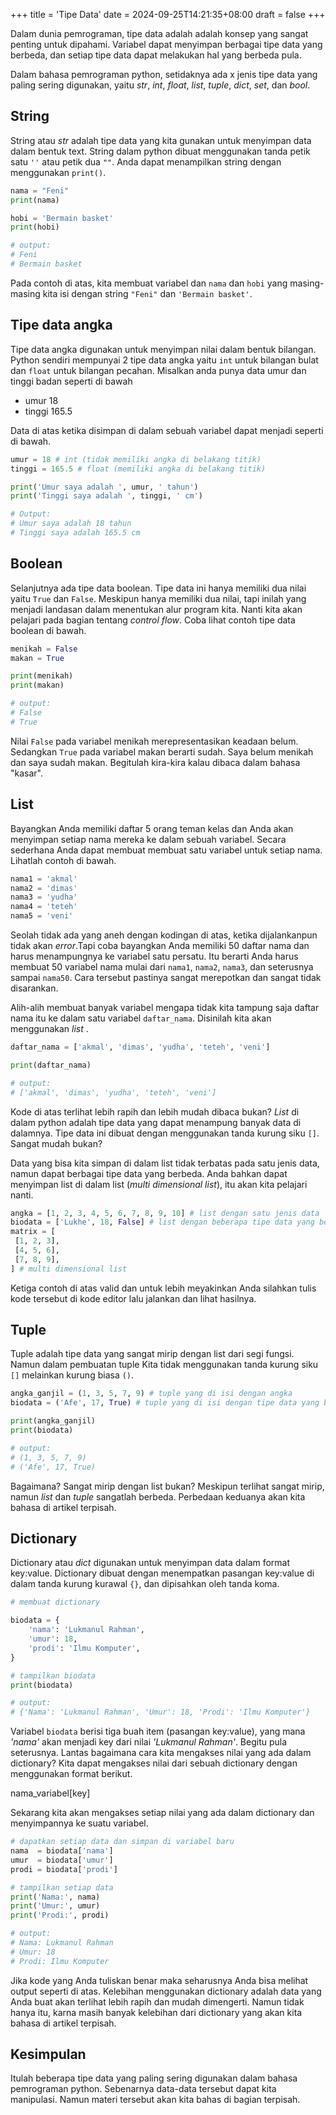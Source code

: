 +++
title = 'Tipe Data'
date = 2024-09-25T14:21:35+08:00
draft = false
+++

Dalam dunia pemrograman, tipe data adalah adalah konsep yang sangat penting untuk dipahami. Variabel dapat
menyimpan berbagai tipe data yang berbeda, dan setiap tipe data dapat melakukan hal yang berbeda pula.

Dalam bahasa pemrograman python, setidaknya ada x jenis tipe data yang paling sering digunakan, yaitu *str*,
*int*, *float*, *list*, *tuple*, *dict*, *set*, dan *bool*.

## String

String atau *str* adalah tipe data yang kita gunakan untuk menyimpan data dalam bentuk text. String dalam python
dibuat menggunakan tanda petik satu `''` atau petik dua `""`. Anda dapat menampilkan string dengan menggunakan `print()`.

```python
nama = "Feni"
print(nama)

hobi = 'Bermain basket'
print(hobi)

# output:
# Feni
# Bermain basket
```

Pada contoh di atas, kita membuat variabel dan `nama` dan `hobi` yang masing-masing kita isi dengan string `"Feni"` dan `'Bermain basket'`.

## Tipe data angka

Tipe data angka digunakan untuk menyimpan nilai dalam bentuk bilangan. Python sendiri mempunyai 2 tipe data angka
yaitu `int` untuk bilangan bulat dan `float` untuk bilangan pecahan. Misalkan anda punya data umur dan tinggi badan seperti di bawah

- umur 18
- tinggi 165.5

Data di atas ketika disimpan di dalam sebuah variabel dapat menjadi seperti di bawah.

```python
umur = 18 # int (tidak memiliki angka di belakang titik)
tinggi = 165.5 # float (memiliki angka di belakang titik)

print('Umur saya adalah ', umur, ' tahun')
print('Tinggi saya adalah ', tinggi, ' cm')

# Output:
# Umur saya adalah 18 tahun
# Tinggi saya adalah 165.5 cm
```

## Boolean

Selanjutnya ada tipe data boolean. Tipe data ini hanya memiliki dua nilai yaitu `True` dan `False`. Meskipun hanya memiliki dua nilai,
tapi inilah yang menjadi landasan dalam menentukan alur program kita. Nanti kita akan pelajari pada bagian tentang *control flow*. Coba
lihat contoh tipe data boolean di bawah.

```python
menikah = False
makan = True

print(menikah)
print(makan)

# output:
# False
# True
```

Nilai `False` pada variabel menikah merepresentasikan keadaan belum. Sedangkan `True` pada variabel makan berarti sudah.
Saya belum menikah dan saya sudah makan. Begitulah kira-kira kalau dibaca dalam bahasa "kasar".

## List

Bayangkan Anda memiliki daftar 5 orang teman kelas dan Anda akan menyimpan setiap nama mereka ke dalam sebuah variabel. Secara
sederhana Anda dapat membuat membuat satu variabel untuk setiap nama. Lihatlah contoh di bawah.

```python
nama1 = 'akmal'
nama2 = 'dimas'
nama3 = 'yudha'
nama4 = 'teteh'
nama5 = 'veni'
```

Seolah tidak ada yang aneh dengan kodingan di atas, ketika dijalankanpun tidak akan *error*.Tapi coba bayangkan Anda memiliki 50 daftar
nama dan harus menampungnya ke variabel satu persatu. Itu berarti Anda harus membuat 50 variabel nama mulai dari `nama1`, `nama2`, `nama3`,
dan seterusnya sampai `nama50`. Cara tersebut pastinya sangat merepotkan dan sangat tidak disarankan.

Alih-alih membuat banyak variabel mengapa tidak kita tampung saja daftar nama itu ke dalam satu variabel `daftar_nama`. Disinilah
kita akan menggunakan *list* .

```python
daftar_nama = ['akmal', 'dimas', 'yudha', 'teteh', 'veni']

print(daftar_nama)

# output:
# ['akmal', 'dimas', 'yudha', 'teteh', 'veni']
```

Kode di atas terlihat lebih rapih dan lebih mudah dibaca bukan? *List* di dalam python adalah tipe data yang dapat menampung banyak data
di dalamnya. Tipe data ini dibuat dengan menggunakan tanda kurung siku `[]`. Sangat mudah bukan?

Data yang bisa kita simpan di dalam list tidak terbatas pada satu jenis data, namun dapat berbagai tipe data yang berbeda. Anda bahkan
dapat menyimpan list di dalam list (*multi dimensional list*), itu akan kita pelajari nanti.

```python
angka = [1, 2, 3, 4, 5, 6, 7, 8, 9, 10] # list dengan satu jenis data
biodata = ['Lukhe', 18, False] # list dengan beberapa tipe data yang berbeda
matrix = [
 [1, 2, 3],
 [4, 5, 6],
 [7, 8, 9],
] # multi dimensional list
```

Ketiga contoh di atas valid dan untuk lebih meyakinkan Anda silahkan tulis kode tersebut di kode editor lalu jalankan dan lihat hasilnya.

## Tuple

Tuple adalah tipe data yang sangat mirip dengan list dari segi fungsi. Namun dalam pembuatan tuple Kita tidak menggunakan tanda kurung siku `[]`
melainkan kurung biasa `()`.

```python
angka_ganjil = (1, 3, 5, 7, 9) # tuple yang di isi dengan angka
biodata = ('Afe', 17, True) # tuple yang di isi dengan tipe data yang berbeda

print(angka_ganjil)
print(biodata)

# output:
# (1, 3, 5, 7, 9)
# ('Afe', 17, True)
```

Bagaimana? Sangat mirip dengan list bukan? Meskipun terlihat sangat mirip, namun *list* dan *tuple* sangatlah berbeda. Perbedaan keduanya
akan kita bahasa di artikel terpisah.


## Dictionary

Dictionary atau *dict* digunakan untuk menyimpan data dalam format key:value. Dictionary dibuat dengan menempatkan pasangan key:value di
dalam tanda kurung kurawal `{}`, dan dipisahkan oleh tanda koma.

```python
# membuat dictionary

biodata = {
    'nama': 'Lukmanul Rahman',
    'umur': 18,
    'prodi': 'Ilmu Komputer',
}

# tampilkan biodata
print(biodata)

# output:
# {'Nama': 'Lukmanul Rahman', 'Umur': 18, 'Prodi': 'Ilmu Komputer'}
```

Variabel `biodata` berisi tiga buah item (pasangan key:value), yang mana *'nama'* akan menjadi key dari nilai *'Lukmanul Rahman'*.
Begitu pula seterusnya. Lantas bagaimana cara kita mengakses nilai yang ada dalam dictionary? Kita dapat mengakses nilai dari sebuah
dictionary dengan menggunakan format berikut.

nama_variabel[key]

Sekarang kita akan mengakses setiap nilai yang ada dalam dictionary dan menyimpannya ke suatu variabel.

```python
# dapatkan setiap data dan simpan di variabel baru
nama  = biodata['nama']
umur  = biodata['umur']
prodi = biodata['prodi']

# tampilkan setiap data
print('Nama:', nama)
print('Umur:', umur)
print('Prodi:', prodi)

# output:
# Nama: Lukmanul Rahman
# Umur: 18
# Prodi: Ilmu Komputer
```

Jika kode yang Anda tuliskan benar maka seharusnya Anda bisa melihat output seperti di atas. Kelebihan menggunakan dictionary adalah
data yang Anda buat akan terlihat lebih rapih dan mudah dimengerti. Namun tidak hanya itu, karna masih banyak kelebihan dari dictionary
yang akan kita bahasa di artikel terpisah.

## Kesimpulan

Itulah beberapa tipe data yang paling sering digunakan dalam bahasa pemrograman python. Sebenarnya data-data tersebut dapat kita manipulasi.
Namun materi tersebut akan kita bahas di bagian terpisah.

